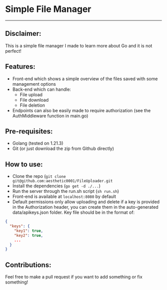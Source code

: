 # Simple File Manager

---

## Disclaimer:
This is a simple file manager I made to learn more about Go and it is not perfect! 

## Features:
- Front-end which shows a simple overview of the files saved with some management options
- Back-end which can handle:
  - File upload
  - File download
  - File deletion
- Endpoints can also be easily made to require authorization (see the AuthMiddleware function in main.go)

## Pre-requisites:
- Golang (tested on 1.21.3)
- Git (or just download the zip from Github directly)

## How to use:
- Clone the repo (`git clone git@github.com:aesthetic0001/FileUploader.git`
- Install the dependencies (`go get -d ./...`)
- Run the server through the run.sh script (`sh run.sh`)
- Front-end is available at `localhost:8080` by default
- Default permissions only allow uploading and delete if a key is provided in the Authorization header, you can create them in the auto-generated data/apikeys.json folder. Key file should be in the format of:
```json
{
  "keys": {
    "key1": true,
    "key2": true,
    ...
  }
}
```

## Contributions:
Feel free to make a pull request if you want to add something or fix something!